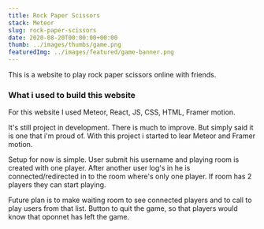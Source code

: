 ```yaml
---
title: Rock Paper Scissors
stack: Meteor
slug: rock-paper-scissors
date: 2020-08-20T00:00:00+00:00
thumb: ../images/thumbs/game.png
featuredImg: ../images/featured/game-banner.png
---
```


This is a website to play rock paper scissors online with friends.

### What i used to build this website

For this website I used Meteor, React, JS, CSS, HTML, Framer motion.

It's still project in development. There is much to improve.
But simply said it is one that i'm proud of.
With this project i started to lear Meteor and  Framer motion.

Setup for now is simple. User submit his username and playing room is created with 
one player. After another user log's in he is connected/redirected in to the room where's only one player.
If room has 2 players they can start playing.

Future plan is to make waiting room to see connected players and to call to play
users from that list. Button to quit the game, so that players would know that oponnet
has left the game.